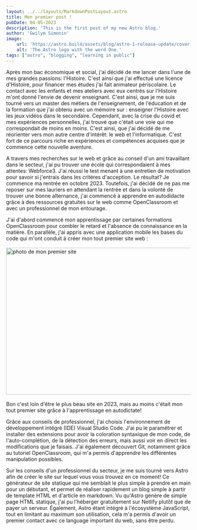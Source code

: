 ```yaml
---
layout: ../../layouts/MarkdownPostLayout.astro
title: Mon premier post !
pubDate: 04-05-2023
description: 'This is the first post of my new Astro blog.'
author: 'Gwilym Simonin'
image:
    url: 'https://astro.build/assets/blog/astro-1-release-update/cover.jpeg' 
    alt: 'The Astro logo with the word One.'
tags: ["astro", "blogging", "learning in public"]
---
```


Après mon bac économique et social, j'ai décidé de me lancer dans l'une de mes grandes passions: l'Histoire. C'est ainsi que j'ai effectué une licence d'Histoire, pour financer mes études j'ai fait animateur périscolaire. Le contact avec les enfants et mes ateliers avec eux centrés sur l'Histoire m'ont donné l'envie de devenir enseignant. C'est ainsi, que je me suis tourné vers un master des métiers de l'enseignement, de l'éducation et de la formation que j'ai obtenu avec un mémoire sur : enseigner l'Histoire avec les jeux vidéos dans le secondaire. Cependant, avec la crise du covid et mes expériences personnelles, j'ai trouvé que c'était une voie qui me correspondait de moins en moins. C'est ainsi, que j'ai décidé de me réorienter vers mon autre centre d'intérêt: le web et l'informatique. C'est fort de ce parcours riche en expériences et compétences acquises que je commence cette nouvelle aventure.<br>

A travers mes recherches sur le web et grâce au conseil d'un ami travaillant dans le secteur, j'ai pu trouver une école qui correspondaient à mes attentes: Webforce3. J'ai réussi le test menant à une entretien de motivation pour savoir si j'entrais dans les critères d'acception. Le résultat? Je commence ma rentrée en octobre 2023. Toutefois, j'ai décidé de ne pas me reposer sur mes lauriers en attendant la rentrée et dans la volonté de trouver une bonne alternance, j'ai commencé à apprendre en autodidacte grâce à des ressources gratuites sur le web comme OpenClassroom et avec un professionnel de mon entourage. <br>

J'ai d'abord commencé mon apprentissage par certaines formations OpenClassroom pour combler le retard et l'absence de connaissance en la matière. En parallèle, j'ai appris avec une application mobile les bases du code qui m'ont conduit à créer mon tout premier site web :<br> <br>
<img src="https://i.goopics.net/a7djua.png" width="700px" height="400px" alt="photo de mon premier site"> <br><br>
Bon c'est loin d'être le plus beau site en 2023, mais au moins c'était mon tout premier site grâce à l'apprentissage en autodictate!

Grâce aux conseils de professionnel, j'ai choisis l'environnement de développement intégré (IDE) Visual Studio Code. J'ai pu le paramétrer et installer des extensions pour avoir la coloration syntaxique de mon code, de l'auto-complétion, de la détection des erreurs, mais aussi voir en direct les modifications que je faisais. J'ai également découvert Git, notamment grâce au tutoriel OpenClassroom, qui m'a permis d'apprendre les différentes manipulation possibles. <br>

Sur les conseils d'un professionnel du secteur, je me suis tourné vers Astro afin de créer le site sur lequel vous vous trouvez en ce moment! Ce générateur de site statique qui me semblait le plus simple à prendre en main pour un débutant, et permet de réaliser rapidement un blog simple à partir de template HTML et d'article en markdown. Vu qu'Astro génère de simple page HTML statique, j'ai pu l’héberger gratuitement sur Netlify plutôt que de payer un serveur. Également, Astro étant intégré à l'écosystème JavaScript, tout en limitant au maximum son utilisation, cela m'a permis d'avoir un premier contact avec ce language important du web, sans être perdu.